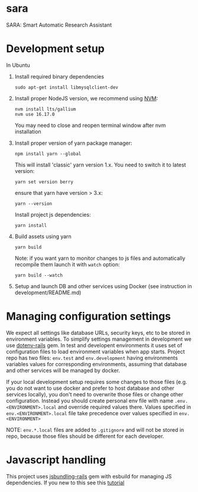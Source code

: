 # sara
SARA: Smart Automatic Research Assistant

# Development setup

In Ubuntu

1. Install required binary dependencies
    ```
    sudo apt-get install libmysqlclient-dev
    ```

2. Install proper NodeJS version, we recommend using [NVM](https://github.com/nvm-sh/nvm):
    ```
    nvm install lts/gallium
    nvm use 16.17.0
    ```
   You may need to close and reopen terminal window after nvm installation
3. Install proper version of yarn package manager:
   ```
   npm install yarn --global
   ```
   
   This will install 'classic' yarn version 1.x. You need to switch it to latest version:
   ```
   yarn set version berry
   ```
   
   ensure that yarn have version > 3.x:
   ```
   yarn --version
   ```
   
   Install project js dependencies:
   ```
   yarn install
   ```

4. Build assets using yarn
   ```
   yarn build
   ```

   Note: if you want yarn to monitor changes to js files and automatically recompile them launch it with `watch` option:
   ```
   yarn build --watch
   ```

5. Setup and launch DB and other services using Docker (see instruction in development/README.md)

# Managing configuration settings

We expect all settings like database URLs, security keys, etc to be stored in environment variables.
To simplify settings management in development we use [dotenv-rails](https://github.com/bkeepers/dotenv) gem.
In test and developent environments it uses set of configuration files to load environment variables when app starts.
Project repo has two files: `env.test` and `env.development` having environments variables values for corresponding 
environments, assuming that database and other services will be managed by docker.

If your local development setup requires some changes to those files (e.g. you do not want to use docker and prefer to 
host database and other services locally), you don't need to overwrite those files or change other configuration.
Instead you should create personal env file with name `.env.<ENVIRONMENT>.local` and override required values there.
Values specified in `env.<ENVIRONMENT>.local` file take precedence over  values specified in `env.<ENVIRONMENT>`

NOTE: `env.*.local` files are added to `.gitignore` and will not be stored in repo, because those files should be
different for each developer.

# Javascript handling

This project uses [jsbundling-rails](https://github.com/rails/jsbundling-rails) gem with esbuild for managing JS dependencies.
If you new to this see this [tutorial](https://www.youtube.com/watch?v=qOptalp8zUY) 
